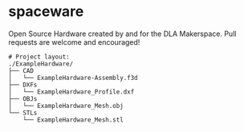 # spaceware

Open Source Hardware created by and for the DLA Makerspace.  Pull requests are welcome and encouraged!


```
# Project layout:
./ExampleHardware/
├── CAD
│   └── ExampleHardware-Assembly.f3d
├── DXFs
│   └── ExampleHardware_Profile.dxf
├── OBJs
│   └── ExampleHardware_Mesh.obj
└── STLs
    └── ExampleHardware_Mesh.stl
```

